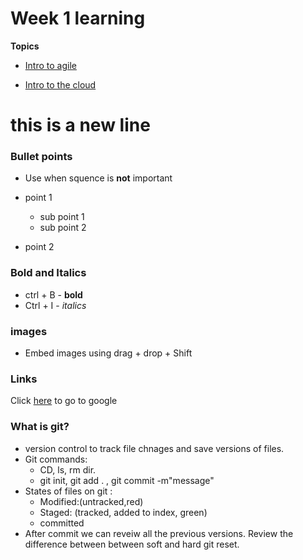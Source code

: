 # Week 1 learning 

**Topics**

* [Intro to agile](agile/README.md)
  
* [Intro to the cloud](Cloud/README.md)





# this is a new line 

### Bullet points


- Use when squence is **not** important

* point 1 
    * sub point 1
    * sub point 2

* point 2

### Bold and Italics 
* ctrl + B - **bold**
* Ctrl + I - *italics*

### images

* Embed images using drag + drop + Shift 

### Links
Click [here](http://google.com) to go to google



### What is git?
* version control to track file chnages and save versions of files.
* Git commands:
    * CD, ls, rm dir. 
    * git init, git add . , git commit -m"message" 
* States of files on git :
    * Modified:(untracked,red)
    * Staged: (tracked, added to index, green)
    * committed
*  After commit we can reveiw all the previous versions. Review the difference between between soft and hard git reset. 
